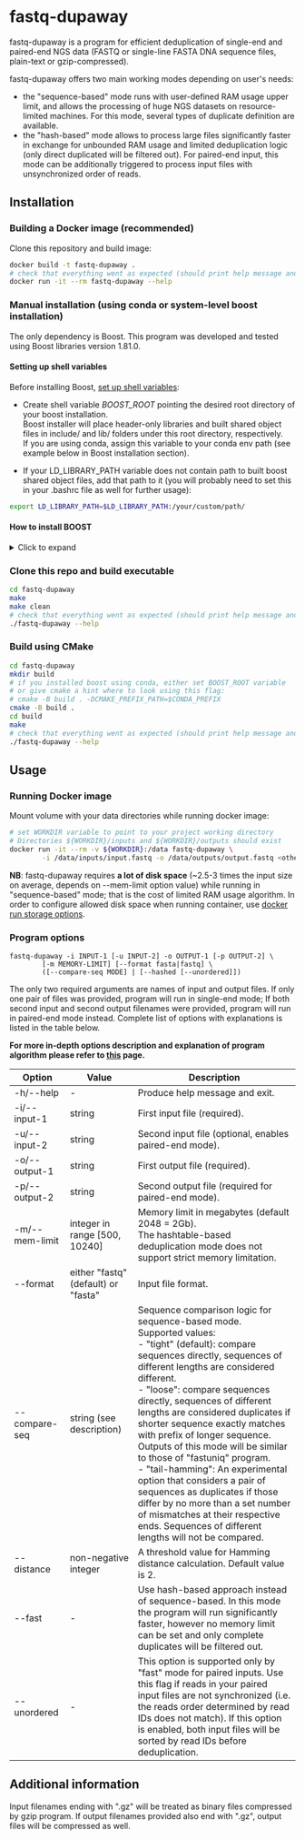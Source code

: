 # fastq-dupaway

fastq-dupaway is a program for efficient deduplication of single-end and paired-end NGS data (FASTQ or single-line FASTA DNA sequence files, plain-text or gzip-compressed).

fastq-dupaway offers two main working modes depending on user's needs:

* the "sequence-based" mode runs with user-defined RAM usage upper limit, and allows the processing of huge NGS datasets on resource-limited machines. For this mode, several types of duplicate definition are available.
* the "hash-based" mode allows to process large files significantly faster in exchange for unbounded RAM usage and limited deduplication logic (only direct duplicated will be filtered out). For paired-end input, this mode can be additionally triggered to process input files with unsynchronized order of reads.

## Installation

### Building a Docker image (recommended)

Clone this repository and build image:

```bash
docker build -t fastq-dupaway .
# check that everything went as expected (should print help message and exit):
docker run -it --rm fastq-dupaway --help
```

### Manual installation (using conda or system-level boost installation)

The only dependency is Boost. This program was developed and tested using Boost libraries version 1.81.0.

#### Setting up shell variables

Before installing Boost, <ins>set up shell variables</ins>:

* Create shell variable <i>BOOST_ROOT</i> pointing the desired root directory of your boost installation.<br>
Boost installer will place header-only libraries and built shared object files in include/ and lib/ folders under this root directory, respectively.<br>
If you are using conda, assign this variable to your conda env path (see example below in Boost installation section).

* If your LD_LIBRARY_PATH variable does not contain path to built boost shared object files, add that path to it (you will probably need to set this in your .bashrc file as well for further usage):<br>

```bash
export LD_LIBRARY_PATH=$LD_LIBRARY_PATH:/your/custom/path/
```

#### How to install BOOST

<details>
<summary>Click to expand</summary>

In order to install Boost from source, you will need admin rights.<br>
Download source code from official site, configure bootstrap.sh and install:

```bash
export BOOST_ROOT=/usr/local
export LD_LIBRARY_PATH=$LD_LIBRARY_PATH:${BOOST_ROOT}/lib

wget https://boostorg.jfrog.io/artifactory/main/release/1.81.0/source/boost_1_81_0.tar.gz
tar xvf boost_1_81_0.tar.gz
cd boost_1_81_0
# The following commands will save boost headers under /usr/local/include/boost
# and compiled boost binaries (needed ones only) under /usr/local/lib
./bootstrap.sh --prefix=${BOOST_ROOT}
sudo ./b2 install --with-iostreams --with-program_options --build-dir=/tmp/build-boost
```

Alternativaly, you can easily install Boost via conda.<br>
You will also need g++ and make installed in your conda environment as well.

```bash
conda create -n gxx-boost -c conda-forge gxx make boost=1.82.0
conda activate gxx-boost
export BOOST_ROOT=~/miniconda3/envs/gxx-boost
export LD_LIBRARY_PATH=$LD_LIBRARY_PATH:${BOOST_ROOT}/lib
```

</details>

### Clone this repo and build executable

```bash
cd fastq-dupaway
make
make clean
# check that everything went as expected (should print help message and exit):
./fastq-dupaway --help
```

### Build using CMake

```bash
cd fastq-dupaway
mkdir build
# if you installed boost using conda, either set BOOST_ROOT variable
# or give cmake a hint where to look using this flag:
# cmake -B build . -DCMAKE_PREFIX_PATH=$CONDA_PREFIX
cmake -B build .
cd build
make
# check that everything went as expected (should print help message and exit):
./fastq-dupaway --help
```


## Usage

### Running Docker image

Mount volume with your data directories while running docker image:

```bash
# set WORKDIR variable to point to your project working directory
# Directories ${WORKDIR}/inputs and ${WORKDIR}/outputs should exist
docker run -it --rm -v ${WORKDIR}:/data fastq-dupaway \
        -i /data/inputs/input.fastq -o /data/outputs/output.fastq <other options>
```

**NB**: fastq-dupaway requires **a lot of disk space** (~2.5-3 times the input size on average, depends on --mem-limit option value) while running in "sequence-based" mode; that is the cost of limited RAM usage algorithm. In order to configure allowed disk space when running container, use [docker run storage options](https://docs.docker.com/reference/cli/docker/container/run/#storage-opt).

### Program options

```
fastq-dupaway -i INPUT-1 [-u INPUT-2] -o OUTPUT-1 [-p OUTPUT-2] \
        [-m MEMORY-LIMIT] [--format fasta|fastq] \
        ([--compare-seq MODE] | [--hashed [--unordered]])
```

The only two required arguments are names of input and output files. If only one pair of files was provided, program will run in single-end mode; If both second input and second output filenames were provided, program will run in paired-end mode instead. Complete list of options with explanations is listed in the table below.

<b>For more in-depth options description and explanation of program algorithm please refer to [this](doc/algorithm.md) page.</b>

Option|Value|Description
---|---|---
-h/--help|-|Produce help message and exit.
-i/--input-1|string|First input file (required).
-u/--input-2|string|Second input file (optional, enables paired-end mode).
-o/--output-1|string|First output file (required).
-p/--output-2|string|Second output file (required for paired-end mode).
-m/--mem-limit|integer in range [500, 10240]|Memory limit in megabytes (default 2048 = 2Gb).<br>The hashtable-based deduplication mode does not support strict memory limitation.
--format|either "fastq" (default) or "fasta"|Input file format.
--compare-seq|string (see description)|Sequence comparison logic for sequence-based mode.<br>Supported values:<br>- "tight" (default): compare sequences directly, sequences of different lengths are considered different.<br>- "loose":  compare sequences directly, sequences of different lengths are considered duplicates if shorter sequence exactly matches with prefix of longer sequence. Outputs of this mode will be similar to those of "fastuniq" program.<br>- "tail-hamming": An experimental option that considers a pair of sequences as duplicates if those differ by no more than a set number of mismatches at their respective ends. Sequences of different lengths will not be compared.
--distance|non-negative integer|A threshold value for Hamming distance calculation. Default value is 2.
--fast|-|Use hash-based approach instead of sequence-based. In this mode the program will run significantly faster, however no memory limit can be set and only complete duplicates will be filtered out.
--unordered|-|This option is supported only by "fast" mode for paired inputs. Use this flag if reads in your paired input files are not synchronized (i.e. the reads order determined by read IDs does not match). If this option is enabled, both input files will be sorted by read IDs before deduplication.


## Additional information

Input filenames ending with ".gz" will be treated as binary files compressed by gzip program. If output filenames provided also end with ".gz", output files will be compressed as well.
